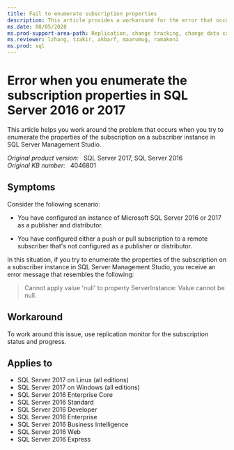 ```yaml
---
title: Fail to enumerate subscription properties
description: This article provides a workaround for the error that occurs when you try to enumerate the properties of the subscription on a subscriber instance in SQL Server Management Studio.
ms.date: 08/05/2020
ms.prod-support-area-path: Replication, change tracking, change data capture
ms.reviewer: lzhang, tzakir, akbarf, maarumug, ramakoni
ms.prod: sql
---
```

# Error when you enumerate the subscription properties in SQL Server 2016 or 2017

This article helps you work around the problem that occurs when you try to enumerate the properties of the subscription on a subscriber instance in SQL Server Management Studio.

_Original product version:_ &nbsp; SQL Server 2017, SQL Server 2016  
_Original KB number:_ &nbsp; 4046801

## Symptoms

Consider the following scenario:

- You have configured an instance of Microsoft SQL Server 2016 or 2017 as a publisher and distributor.

- You have configured either a push or pull subscription to a remote subscriber that's not configured as a publisher or distributor.

In this situation, if you try to enumerate the properties of the subscription on a subscriber instance in SQL Server Management Studio, you receive an error message that resembles the following:

> Cannot apply value 'null' to property ServerInstance: Value cannot be null.

## Workaround

To work around this issue, use replication monitor for the subscription status and progress.

## Applies to

- SQL Server 2017 on Linux (all editions)
- SQL Server 2017 on Windows (all editions)
- SQL Server 2016 Enterprise Core
- SQL Server 2016 Standard
- SQL Server 2016 Developer
- SQL Server 2016 Enterprise
- SQL Server 2016 Business Intelligence
- SQL Server 2016 Web
- SQL Server 2016 Express
